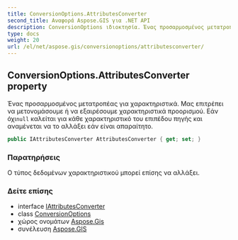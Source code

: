 ```yaml
---
title: ConversionOptions.AttributesConverter
second_title: Αναφορά Aspose.GIS για .NET API
description: ConversionOptions ιδιοκτησία. Ένας προσαρμοσμένος μετατροπέας για χαρακτηριστικά. Μας επιτρέπει να μετονομάσουμε ή να εξαιρέσουμε χαρακτηριστικά προορισμού. Εάν όχιnull καλείται για κάθε χαρακτηριστικό του επιπέδου πηγής και αναμένεται να το αλλάξει εάν είναι απαραίτητο.
type: docs
weight: 20
url: /el/net/aspose.gis/conversionoptions/attributesconverter/
---
```

## ConversionOptions.AttributesConverter property

Ένας προσαρμοσμένος μετατροπέας για χαρακτηριστικά. Μας επιτρέπει να μετονομάσουμε ή να εξαιρέσουμε χαρακτηριστικά προορισμού. Εάν όχι`null` καλείται για κάθε χαρακτηριστικό του επιπέδου πηγής και αναμένεται να το αλλάξει εάν είναι απαραίτητο.

```csharp
public IAttributesConverter AttributesConverter { get; set; }
```

### Παρατηρήσεις

Ο τύπος δεδομένων χαρακτηριστικού μπορεί επίσης να αλλάξει.

### Δείτε επίσης

* interface [IAttributesConverter](../../iattributesconverter/)
* class [ConversionOptions](../)
* χώρος ονομάτων [Aspose.Gis](../../conversionoptions/)
* συνέλευση [Aspose.GIS](../../../)


